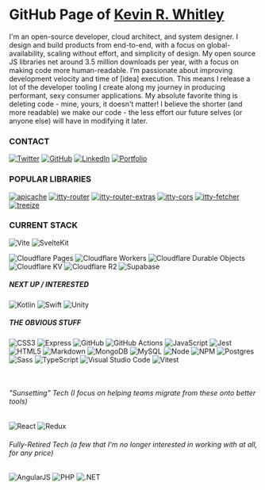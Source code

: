 # GitHub Page of [Kevin R. Whitley](https://kevinrwhitley.com)

I'm an open-source developer, cloud architect, and system designer. I design and build products from end-to-end, with a focus on global-availability, scaling without effort, and simplicity of design. My open source JS libraries net around 3.5 million downloads per year, with a focus on making code more human-readable. I’m passionate about improving development velocity and time of [idea] execution.  This means I release a lot of the developer tooling I create along my journey in producing performant, sexy consumer applications.  My absolute favorite thing is deleting code - mine, yours, it doesn't matter!  I believe the shorter (and more readable) we make our code - the less effort our future selves (or anyone else) will have in modifying it later.

### CONTACT
[![Twitter](https://img.shields.io/badge/Twitter-%231DA1F2.svg?style=for-the-badge&logo=Twitter&logoColor=white)](https://twitter.com/kevinrwhitley)
[![GitHub](https://img.shields.io/badge/github-%23EEE.svg?style=for-the-badge&logo=github&logoColor=121011)](https://github.com/kwhitley)
[![LinkedIn](https://img.shields.io/badge/linkedin-%23EEE.svg?style=for-the-badge&logo=linkedin&logoColor=0077B5)](https://www.linkedin.com/in/kevinrwhitley/)
[![Portfolio](https://img.shields.io/badge/kevinrwhitley.com-%23EEE.svg?style=for-the-badge&logo=kirby&logoColor=f0c)](https://kevinrwhitley.com)

### POPULAR LIBRARIES
[![apicache](https://img.shields.io/npm/dw/apicache?style=for-the-badge&logo=npm&color=ded&label=apicache)](https://npmjs.com/package/apicache)
[![itty-router](https://img.shields.io/npm/dw/itty-router?style=for-the-badge&logo=npm&color=ded&label=itty-router)](https://npmjs.com/package/itty-router)
[![itty-router-extras](https://img.shields.io/npm/dw/itty-router-extras?style=for-the-badge&logo=npm&color=ded&label=itty-router-extras)](https://npmjs.com/package/itty-router-extras)
[![itty-cors](https://img.shields.io/npm/dw/itty-cors?style=for-the-badge&logo=npm&color=ded&label=itty-cors)](https://npmjs.com/package/itty-cors)
[![itty-fetcher](https://img.shields.io/npm/dw/itty-fetcher?style=for-the-badge&logo=npm&color=ded&label=itty-fetcher)](https://npmjs.com/package/itty-fetcher)
[![treeize](https://img.shields.io/npm/dw/treeize?style=for-the-badge&logo=npm&color=ded&label=treeize)](https://npmjs.com/package/treeize)

### CURRENT STACK
![Vite](https://img.shields.io/badge/Vite-%23EEE.svg?style=for-the-badge&logo=vite&logoColor=646CFF)
![SvelteKit](https://img.shields.io/badge/Svelte/Kit-%23EEE.svg?style=for-the-badge&logo=svelte&logoColor=FF3E00)

![Cloudflare Pages](https://img.shields.io/badge/Cloudflare-Pages-%23f38020.svg?style=for-the-badge&logo=cloudflare&logoColor=f38020)
![Cloudflare Workers](https://img.shields.io/badge/Cloudflare-Workers-%23f38020.svg?style=for-the-badge&logo=cloudflare&logoColor=f38020)
![Cloudflare Durable Objects](https://img.shields.io/badge/Cloudflare-Durable%20Objects-%23f38020.svg?style=for-the-badge&logo=cloudflare&logoColor=white&logoColor=f38020)
![Cloudflare KV](https://img.shields.io/badge/Cloudflare-KV-%23f38020.svg?style=for-the-badge&logo=cloudflare&logoColor=f38020)
![Cloudflare R2](https://img.shields.io/badge/Cloudflare-R2-%23f38020.svg?style=for-the-badge&logo=cloudflare&logoColor=f38020)
![Supabase](https://img.shields.io/badge/Supabase-%23EEE.svg?style=for-the-badge&logo=supabase&logoColor=3ECF8E)

##### NEXT UP / INTERESTED
![Kotlin](https://img.shields.io/badge/kotlin-%23EEE.svg?style=for-the-badge&logo=kotlin&logoColor=#7F52FF)
![Swift](https://img.shields.io/badge/Swift-%23EEE.svg?style=for-the-badge&logo=swift&logoColor=F05138)
![Unity](https://img.shields.io/badge/Unity-%23EEE.svg?style=for-the-badge&logo=unity&logoColor=000)

##### THE OBVIOUS STUFF
![CSS3](https://img.shields.io/badge/css3-%23EEE.svg?style=for-the-badge&logo=css3&logoColor=1572B6)
![Express](https://img.shields.io/badge/Express-%23EEE.svg?style=for-the-badge&logo=express&logoColor=000)
![GitHub](https://img.shields.io/badge/GitHub-%23EEE.svg?style=for-the-badge&logo=github&logoColor=000)
![GitHub Actions](https://img.shields.io/badge/GitHub%20Actions-%23EEE.svg?style=for-the-badge&logo=githubactions&logoColor=2088FF)
![JavaScript](https://img.shields.io/badge/javascript-%23EEE.svg?style=for-the-badge&logo=javascript&logoColor=F7DF1E)
![Jest](https://img.shields.io/badge/-jest-%23EEE?style=for-the-badge&logo=jest&logoColor=C21325)
![HTML5](https://img.shields.io/badge/html5-%23EEE.svg?style=for-the-badge&logo=html5&logoColor=E34F26)
![Markdown](https://img.shields.io/badge/markdown-%23EEE.svg?style=for-the-badge&logo=markdown&logoColor=000000)
![MongoDB](https://img.shields.io/badge/MongoDB-%23EEE.svg?style=for-the-badge&logo=mongodb&logoColor=47A248)
![MySQL](https://img.shields.io/badge/mysql-%23EEE.svg?style=for-the-badge&logo=mysql&logoColor=4479A1)
![Node](https://img.shields.io/badge/Node.js-%23EEE.svg?style=for-the-badge&logo=node.js&logoColor=339933)
![NPM](https://img.shields.io/badge/NPM-%23EEE.svg?style=for-the-badge&logo=npm&logoColor=white)
![Postgres](https://img.shields.io/badge/postgres-%23EEE.svg?style=for-the-badge&logo=postgresql&logoColor=4169E1)
![Sass](https://img.shields.io/badge/Sass-%23EEE.svg?style=for-the-badge&logo=sass&logoColor=CC6699)
![TypeScript](https://img.shields.io/badge/typescript-%23EEE.svg?style=for-the-badge&logo=typescript&logoColor=3178C6)
![Visual Studio Code](https://img.shields.io/badge/VSCode-%23EEE.svg?style=for-the-badge&logo=visual-studio-code&logoColor=0078d7)
![Vitest](https://img.shields.io/badge/Vitest-%23EEE.svg?style=for-the-badge&logo=vitest&logoColor=6E9F18)

&nbsp;

###### "Sunsetting" Tech (I focus on helping teams migrate from these onto better tools)
![React](https://img.shields.io/badge/React-%23FFF.svg?style=for-the-badge&logo=react&logoColor=61DAFB) 
![Redux](https://img.shields.io/badge/Redux-%23FFF.svg?style=for-the-badge&logo=redux&logoColor=764ABC)

###### Fully-Retired Tech (a few that I'm no longer interested in working with at all, for any price)
![AngularJS](https://img.shields.io/badge/AngularJS-%23FFF.svg?style=for-the-badge&logo=angularjs&logoColor=E23237) 
![PHP](https://img.shields.io/badge/PHP-%23FFF.svg?style=for-the-badge&logo=php&logoColor=777BB4) 
![.NET](https://img.shields.io/badge/.NET-%23FFF.svg?style=for-the-badge&logo=.net&logoColor=512BD4)
